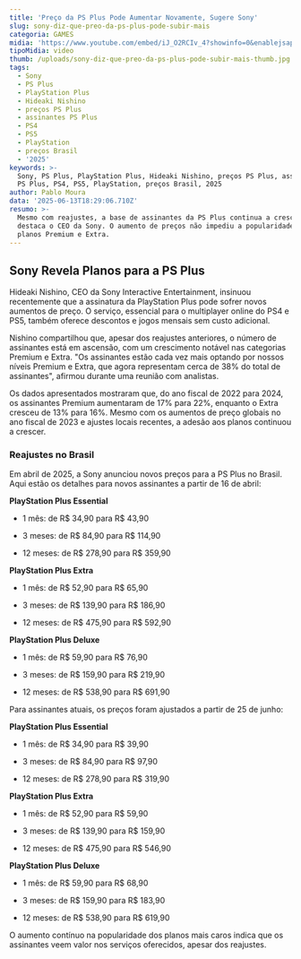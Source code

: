 ```yaml
---
title: 'Preço da PS Plus Pode Aumentar Novamente, Sugere Sony'
slug: sony-diz-que-preo-da-ps-plus-pode-subir-mais
categoria: GAMES
midia: 'https://www.youtube.com/embed/iJ_O2RCIv_4?showinfo=0&enablejsapi=1'
tipoMidia: video
thumb: /uploads/sony-diz-que-preo-da-ps-plus-pode-subir-mais-thumb.jpg
tags:
  - Sony
  - PS Plus
  - PlayStation Plus
  - Hideaki Nishino
  - preços PS Plus
  - assinantes PS Plus
  - PS4
  - PS5
  - PlayStation
  - preços Brasil
  - '2025'
keywords: >-
  Sony, PS Plus, PlayStation Plus, Hideaki Nishino, preços PS Plus, assinantes
  PS Plus, PS4, PS5, PlayStation, preços Brasil, 2025
author: Pablo Moura
data: '2025-06-13T18:29:06.710Z'
resumo: >-
  Mesmo com reajustes, a base de assinantes da PS Plus continua a crescer,
  destaca o CEO da Sony. O aumento de preços não impediu a popularidade dos
  planos Premium e Extra.
---
```


## Sony Revela Planos para a PS Plus

Hideaki Nishino, CEO da Sony Interactive Entertainment, insinuou recentemente que a assinatura da PlayStation Plus pode sofrer novos aumentos de preço. O serviço, essencial para o multiplayer online do PS4 e PS5, também oferece descontos e jogos mensais sem custo adicional.

Nishino compartilhou que, apesar dos reajustes anteriores, o número de assinantes está em ascensão, com um crescimento notável nas categorias Premium e Extra. "Os assinantes estão cada vez mais optando por nossos níveis Premium e Extra, que agora representam cerca de 38% do total de assinantes", afirmou durante uma reunião com analistas.

Os dados apresentados mostraram que, do ano fiscal de 2022 para 2024, os assinantes Premium aumentaram de 17% para 22%, enquanto o Extra cresceu de 13% para 16%. Mesmo com os aumentos de preço globais no ano fiscal de 2023 e ajustes locais recentes, a adesão aos planos continuou a crescer.

### Reajustes no Brasil

Em abril de 2025, a Sony anunciou novos preços para a PS Plus no Brasil. Aqui estão os detalhes para novos assinantes a partir de 16 de abril:

**PlayStation Plus Essential**

- 1 mês: de R$ 34,90 para R$ 43,90

- 3 meses: de R$ 84,90 para R$ 114,90

- 12 meses: de R$ 278,90 para R$ 359,90

**PlayStation Plus Extra**

- 1 mês: de R$ 52,90 para R$ 65,90

- 3 meses: de R$ 139,90 para R$ 186,90

- 12 meses: de R$ 475,90 para R$ 592,90

**PlayStation Plus Deluxe**

- 1 mês: de R$ 59,90 para R$ 76,90

- 3 meses: de R$ 159,90 para R$ 219,90

- 12 meses: de R$ 538,90 para R$ 691,90

Para assinantes atuais, os preços foram ajustados a partir de 25 de junho:

**PlayStation Plus Essential**

- 1 mês: de R$ 34,90 para R$ 39,90

- 3 meses: de R$ 84,90 para R$ 97,90

- 12 meses: de R$ 278,90 para R$ 319,90

**PlayStation Plus Extra**

- 1 mês: de R$ 52,90 para R$ 59,90

- 3 meses: de R$ 139,90 para R$ 159,90

- 12 meses: de R$ 475,90 para R$ 546,90

**PlayStation Plus Deluxe**

- 1 mês: de R$ 59,90 para R$ 68,90

- 3 meses: de R$ 159,90 para R$ 183,90

- 12 meses: de R$ 538,90 para R$ 619,90

O aumento contínuo na popularidade dos planos mais caros indica que os assinantes veem valor nos serviços oferecidos, apesar dos reajustes.
